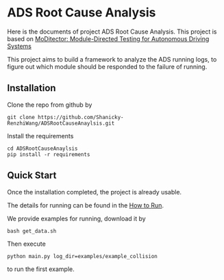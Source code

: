 # ADS Root Cause Analysis

Here is the documents of project ADS Root Cause Analysis. This project is based on [MoDitector: Module-Directed Testing for Autonomous Driving Systems](https://dl.acm.org/doi/10.1145/3728876)

This project aims to build a framework to analyze the ADS running logs, to figure out which module should be responded to the failure of running.

## Installation

Clone the repo from github by

    git clone https://github.com/Shanicky-RenzhiWang/ADSRootCauseAnaylsis.git

Install the requirements

    cd ADSRootCauseAnaylsis
    pip install -r requirements


## Quick Start

Once the installation completed, the project is already usable.

The details for running can be found in the [How to Run](HowTo.md). 

We provide examples for running, download it by

    bash get_data.sh

Then execute

    python main.py log_dir=examples/example_collision

to run the first example.
